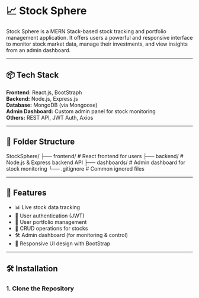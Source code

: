 # 📈 Stock Sphere

Stock Sphere is a MERN Stack-based stock tracking and portfolio management application. It offers users a powerful and responsive interface to monitor stock market data, manage their investments, and view insights from an admin dashboard.

---

## 📦 Tech Stack

**Frontend:** React.js, BootStraph  
**Backend:** Node.js, Express.js  
**Database:** MongoDB (via Mongoose)  
**Admin Dashboard:** Custom admin panel for stock monitoring  
**Others:** REST API, JWT Auth, Axios

---

## 📁 Folder Structure
StockSphere/
├── frontend/ # React frontend for users
├── backend/ # Node.js & Express backend API
├── dashboards/ # Admin dashboard for stock monitoring
└── .gitignore # Common ignored files


---

## 🚀 Features

- 📊 Live stock data tracking  
- 🔐 User authentication (JWT)  
- 🧾 User portfolio management  
- 📁 CRUD operations for stocks  
- 🛠️ Admin dashboard (for monitoring & control)  
- 📱 Responsive UI design with BootStrap

---

## 🛠️ Installation

### 1. Clone the Repository
```bash

